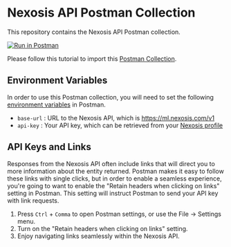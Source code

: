 # Nexosis API Postman Collection

This repository contains the Nexosis API Postman collection.

[![Run in Postman](https://run.pstmn.io/button.svg)](https://app.getpostman.com/run-collection/c5b677bd31ada48be33f)

Please follow this tutorial to import this [Postman Collection](https://www.getpostman.com/docs/collections).

## Environment Variables

In order to use this Postman collection, you will need to set the following [environment variables](https://www.getpostman.com/docs/postman/environments_and_globals/manage_environments) in Postman.
- `base-url` : URL to the Nexosis API, which is https://ml.nexosis.com/v1
- `api-key` : Your API key, which can be retrieved from your [Nexosis profile](https://developers.nexosis.com/developer)

## API Keys and Links

Responses from the Nexosis API often include links that will direct you to more information about the entity returned. Postman makes it easy to follow these links with single clicks, but in order to enable a seamless experience, you're going to want to enable the "Retain headers when clicking on links" setting in Postman. This setting will instruct Postman to send your API key with link requests.

1.  Press `Ctrl` + `Comma` to open Postman settings, or use the File → Settings menu.
2.  Turn on the "Retain headers when clicking on links" setting.
3.  Enjoy navigating links seamlessly within the Nexosis API.
